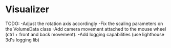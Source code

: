 Visualizer
==========

TODO:
-Adjust the rotation axis accordingly
-Fix the scaling parameters on the VolumeData class
-Add camera movement attached to the mouse wheel (ctrl + front and back movement).
-Add logging capabilities (use lighthouse 3d's logging lib)
